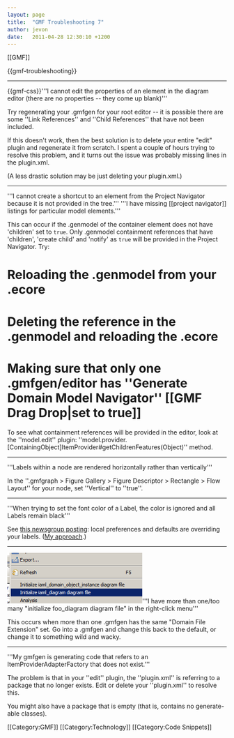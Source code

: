 ```yaml
---
layout: page
title:  "GMF Troubleshooting 7"
author: jevon
date:   2011-04-28 12:30:10 +1200
---
```


[[GMF]]

{{gmf-troubleshooting}}

---
{{gmf-css}}'''I cannot edit the properties of an element in the diagram editor (there are no properties -- they come up blank)'''

Try regenerating your .gmfgen for your root editor -- it is possible there are some ''Link References'' and ''Child References'' that have not been included.

If this doesn't work, then the best solution is to delete your entire "edit" plugin and regenerate it from scratch. I spent a couple of hours trying to resolve this problem, and it turns out the issue was probably missing lines in the plugin.xml.

(A less drastic solution may be just deleting your plugin.xml.)

---
'''I cannot create a shortcut to an element from the Project Navigator because it is not provided in the tree.'''
'''I have missing [[project navigator]] listings for particular model elements.'''

This can occur if the .genmodel of the container element does not have 'children' set to `true`. Only .genmodel containment references that have 'children', 'create child' and 'notify' as `true` will be provided in the Project Navigator. Try:

# Reloading the .genmodel from your .ecore
# Deleting the reference in the .genmodel and reloading the .ecore
# Making sure that only one .gmfgen/editor has ''Generate Domain Model Navigator'' [[GMF Drag Drop|set to true]]

To see what containment references will be provided in the editor, look at the ''model.edit'' plugin: ''model.provider.[ContainingObject]ItemProvider#getChildrenFeatures(Object)'' method.

---
'''Labels within a node are rendered horizontally rather than vertically'''

In the ''.gmfgraph > Figure Gallery > Figure Descriptor > Rectangle > Flow Layout'' for your node, set ''Vertical'' to ''true''.

---
'''When trying to set the font color of a Label, the color is ignored and all Labels remain black'''

See <a href="http://dev.eclipse.org/newslists/news.eclipse.modeling.gmf/msg16145.html">this newsgroup posting</a>: local preferences and defaults are overriding your labels. (<a href="http://code.google.com/p/iaml/source/detail?r=653">My approach</a>.)

---
<img src="/img/gmf/initialize-many.png" class="gmf">'''I have more than one/too many "initialize foo_diagram diagram file" in the right-click menu'''

This occurs when more than one .gmfgen has the same "Domain File Extension" set. Go into a .gmfgen and change this back to the default, or change it to something wild and wacky. 

---
'''My gmfgen is generating code that refers to an ItemProviderAdapterFactory that does not exist.'''

The problem is that in your ''edit'' plugin, the ''plugin.xml'' is referring to a package that no longer exists. Edit or delete your ''plugin.xml'' to resolve this.

You might also have a package that is empty (that is, contains no generate-able classes).

[[Category:GMF]]
[[Category:Technology]]
[[Category:Code Snippets]]